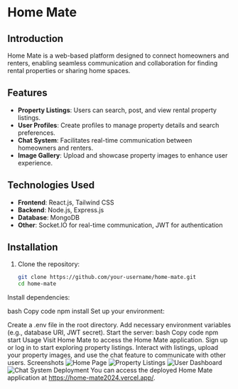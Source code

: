 # Home Mate

## Introduction
Home Mate is a web-based platform designed to connect homeowners and renters, enabling seamless communication and collaboration for finding rental properties or sharing home spaces.

## Features
- **Property Listings**: Users can search, post, and view rental property listings.
- **User Profiles**: Create profiles to manage property details and search preferences.
- **Chat System**: Facilitates real-time communication between homeowners and renters.
- **Image Gallery**: Upload and showcase property images to enhance user experience.

## Technologies Used
- **Frontend**: React.js, Tailwind CSS
- **Backend**: Node.js, Express.js
- **Database**: MongoDB
- **Other**: Socket.IO for real-time communication, JWT for authentication

## Installation
1. Clone the repository:
   ```bash
   git clone https://github.com/your-username/home-mate.git
   cd home-mate
Install dependencies:

bash
Copy code
npm install
Set up your environment:

Create a .env file in the root directory.
Add necessary environment variables (e.g., database URI, JWT secret).
Start the server:
bash
Copy code
npm start
Usage
Visit Home Mate to access the Home Mate application.
Sign up or log in to start exploring property listings.
Interact with listings, upload your property images, and use the chat feature to communicate with other users.
Screenshots
![Home Page](outputs/output1.png)
![Property Listings](outputs/output2.png)
![User Dashboard](outputs/output3.png)
![Chat System](outputs/output4.png)
Deployment
You can access the deployed Home Mate application at https://home-mate2024.vercel.app/.
